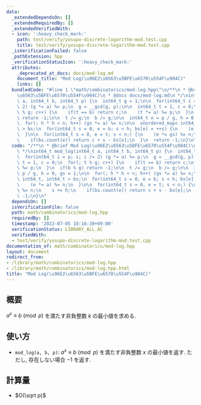 ```yaml
---
data:
  _extendedDependsOn: []
  _extendedRequiredBy: []
  _extendedVerifiedWith:
  - icon: ':heavy_check_mark:'
    path: test/verify/yosupo-discrete-logarithm-mod.test.cpp
    title: test/verify/yosupo-discrete-logarithm-mod.test.cpp
  _isVerificationFailed: false
  _pathExtension: hpp
  _verificationStatusIcon: ':heavy_check_mark:'
  attributes:
    _deprecated_at_docs: docs/mod-log.md
    document_title: "Mod Log(\u96E2\u6563\u5BFE\u6570\u554F\u984C)"
    links: []
  bundledCode: "#line 1 \"math/combinatorics/mod-log.hpp\"\n/**\n * @brief Mod Log(\u96E2\
    \u6563\u5BFE\u6570\u554F\u984C)\n * @docs docs/mod-log.md\n */\nint64_t mod_log(int64_t\
    \ a, int64_t b, int64_t p) {\n  int64_t g = 1;\n\n  for(int64_t i = p; i; i /=\
    \ 2) (g *= a) %= p;\n  g = __gcd(g, p);\n\n  int64_t t = 1, c = 0;\n  for(; t\
    \ % g; c++) {\n    if(t == b) return c;\n    (t *= a) %= p;\n  }\n  if(b % g)\
    \ return -1;\n\n  t /= g;\n  b /= g;\n\n  int64_t n = p / g, h = 0, gs = 1;\n\n\
    \  for(; h * h < n; h++) (gs *= a) %= n;\n\n  unordered_map< int64_t, int64_t\
    \ > bs;\n  for(int64_t s = 0, e = b; s < h; bs[e] = ++s) {\n    (e *= a) %= n;\n\
    \  }\n\n  for(int64_t s = 0, e = t; s < n;) {\n    (e *= gs) %= n;\n    s += h;\n\
    \    if(bs.count(e)) return c + s - bs[e];\n  }\n  return -1;\n}\n"
  code: "/**\n * @brief Mod Log(\u96E2\u6563\u5BFE\u6570\u554F\u984C)\n * @docs docs/mod-log.md\n\
    \ */\nint64_t mod_log(int64_t a, int64_t b, int64_t p) {\n  int64_t g = 1;\n\n\
    \  for(int64_t i = p; i; i /= 2) (g *= a) %= p;\n  g = __gcd(g, p);\n\n  int64_t\
    \ t = 1, c = 0;\n  for(; t % g; c++) {\n    if(t == b) return c;\n    (t *= a)\
    \ %= p;\n  }\n  if(b % g) return -1;\n\n  t /= g;\n  b /= g;\n\n  int64_t n =\
    \ p / g, h = 0, gs = 1;\n\n  for(; h * h < n; h++) (gs *= a) %= n;\n\n  unordered_map<\
    \ int64_t, int64_t > bs;\n  for(int64_t s = 0, e = b; s < h; bs[e] = ++s) {\n\
    \    (e *= a) %= n;\n  }\n\n  for(int64_t s = 0, e = t; s < n;) {\n    (e *= gs)\
    \ %= n;\n    s += h;\n    if(bs.count(e)) return c + s - bs[e];\n  }\n  return\
    \ -1;\n}\n"
  dependsOn: []
  isVerificationFile: false
  path: math/combinatorics/mod-log.hpp
  requiredBy: []
  timestamp: '2022-07-05 18:16:30+09:00'
  verificationStatus: LIBRARY_ALL_AC
  verifiedWith:
  - test/verify/yosupo-discrete-logarithm-mod.test.cpp
documentation_of: math/combinatorics/mod-log.hpp
layout: document
redirect_from:
- /library/math/combinatorics/mod-log.hpp
- /library/math/combinatorics/mod-log.hpp.html
title: "Mod Log(\u96E2\u6563\u5BFE\u6570\u554F\u984C)"
---
```

## 概要
$a^x \equiv b \pmod p$ を満たす非負整数 $k$ の最小値を求める.

## 使い方

* `mod_log(a, b, p)`: $a^x \equiv b \pmod p$ を満たす非負整数 $x$ の最小値を返す. ただし, 存在しない場合 $-1$ を返す.

## 計算量

* $O(\sqrt p)$
